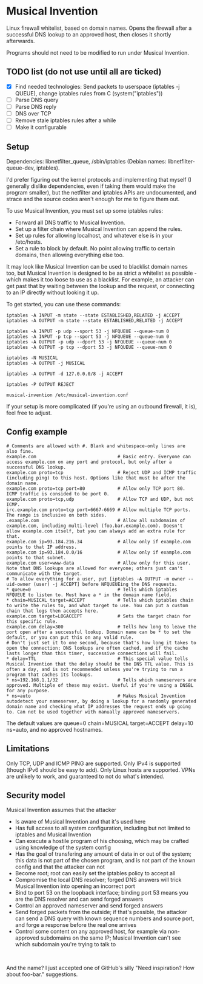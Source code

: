 # Musical Invention
Linux firewall whitelist, based on domain names. Opens the firewall after a successful DNS lookup to an approved host, then closes it shortly afterwards.

Programs should not need to be modified to run under Musical Invention.

## TODO list (do not use until all are ticked)

- [X] Find needed technologies: Send packets to userspace (iptables -j QUEUE), change iptables rules from C (system("iptables"))
- [ ] Parse DNS query
- [ ] Parse DNS reply
- [ ] DNS over TCP
- [ ] Remove stale iptables rules after a while
- [ ] Make it configurable

## Setup

Dependencies: libnetfilter_queue, /sbin/iptables (Debian names: libnetfilter-queue-dev, iptables).

I'd prefer figuring out the kernel protocols and implementing that myself (I generally dislike
dependencies, even if taking them would make the program smaller), but the netfilter and iptables
APIs are undocumented, and strace and the source codes aren't enough for me to figure them out.

To use Musical Invention, you must set up some iptables rules:
- Forward all DNS traffic to Musical Invention.
- Set up a filter chain where Musical Invention can append the rules.
- Set up rules for allowing localhost, and whatever else is in your /etc/hosts.
- Set a rule to block by default. No point allowing traffic to certain domains, then allowing everything else too.

It may look like Musical Invention can be used to blacklist domain names too, but Musical Invention
is designed to be as strict a whitelist as possible - which makes it too loose to use as a blacklist.
For example, an attacker can get past that by waiting between the lookup and the request, or
connecting to an IP directly without looking it up.

To get started, you can use these commands:

```
iptables -A INPUT -m state --state ESTABLISHED,RELATED -j ACCEPT
iptables -A OUTPUT -m state --state ESTABLISHED,RELATED -j ACCEPT

iptables -A INPUT -p udp --sport 53 -j NFQUEUE --queue-num 0
iptables -A INPUT -p tcp --sport 53 -j NFQUEUE --queue-num 0
iptables -A OUTPUT -p udp --dport 53 -j NFQUEUE --queue-num 0
iptables -A OUTPUT -p tcp --dport 53 -j NFQUEUE --queue-num 0

iptables -N MUSICAL
iptables -A OUTPUT -j MUSICAL

iptables -A OUTPUT -d 127.0.0.0/8 -j ACCEPT

iptables -P OUTPUT REJECT

musical-invention /etc/musical-invention.conf
```

If your setup is more complicated (if you're using an outbound firewall, it is), feel free to adjust.

## Config example

```
# Comments are allowed with #. Blank and whitespace-only lines are also fine.
example.com                              # Basic entry. Everyone can access example.com on any port and protocol, but only after a successful DNS lookup.
example.com proto=tcp                    # Reject UDP and ICMP traffic (including ping) to this host. Options like that must be after the domain name.
example.com proto=tcp port=80            # Allow only TCP port 80. ICMP traffic is consided to be port 0.
example.com proto=tcp,udp                # Allow TCP and UDP, but not ICMP.
irc.example.com proto=tcp port=6667-6669 # Allow multiple TCP ports. The range is inclusive on both sides.
.example.com                             # Allow all subdomains of example.com, including multi-level (foo.bar.example.com). Doesn't allow example.com itself, but you can always add an extra rule for that.
example.com ip=93.184.216.34             # Allow only if example.com points to that IP address.
example.com ip=93.184.0.0/16             # Allow only if example.com points to that subnet.
example.com user=www-data                # Allow only for this user. Note that DNS lookups are allowed for everyone; others just can't communicate with the target.
# To allow everything for a user, put [iptables -A OUTPUT -m owner --uid-owner (user) -j ACCEPT] before NFQUEUEing the DNS requests.
* queue=0                                # Tells which iptables NFQUEUE to listen to. Must have a * in the domain name field.
* chain=MUSICAL target=ACCEPT            # Tells which iptables chain to write the rules to, and what target to use. You can put a custom chain that logs then accepts here.
example.com target=LOGACCEPT             # Sets the target chain for this specific rule.
example.com delay=300                    # Tells how long to leave the port open after a successful lookup. Domain name can be * to set the default, or you can put this on any valid rule.
# Don't just set it to one second, because that's how long it takes to open the connection; DNS lookups are often cached, and if the cache lasts longer than this timer, successive connections will fail.
* delay=TTL                              # This special value tells Musical Invention that the delay should be the DNS TTL value. This is often a day, and is not recommended unless you're trying to run a program that caches its lookups.
* ns=192.168.1.1/32                      # Tells which nameservers are approved. Multiple of these may exist. Useful if you're using a DNSBL for any purpose.
* ns=auto                                # Makes Musical Invention autodetect your nameserver, by doing a lookup for a randomly generated domain name and checking what IP addresses the request ends up going to. Can not be used together with manually approved nameservers.
```

The default values are queue=0 chain=MUSICAL target=ACCEPT delay=10 ns=auto, and no approved hostnames.

## Limitations

Only TCP, UDP and ICMP PING are supported. Only IPv4 is supported (though IPv6 should be easy to add). Only Linux hosts are supported. VPNs are unlikely to work, and guaranteed to not do what's intended.

## Security model

Musical Invention assumes that the attacker
- Is aware of Musical Invention and that it's used here
- Has full access to all system configuration, including but not limited to iptables and Musical Invention
- Can execute a hostile program of his choosing, which may be crafted using knowledge of the system config
- Has the goal of transfering any amount of data in or out of the system; this data is not part of the chosen program, and is not part of the known config
and that the attacker can not
- Become root; root can easily set the iptables policy to accept all
- Compromise the local DNS resolver; forged DNS answers will trick Musical Invention into opening an incorrect port
- Bind to port 53 on the loopback interface; binding port 53 means you are the DNS resolver and can send forged answers
- Control an approved nameserver and send forged answers
- Send forged packets from the outside; if that's possible, the attacker can send a DNS query with known sequence numbers and source port, and forge a response before the real one arrives
- Control some content on any approved host, for example via non-approved subdomains on the same IP; Musical Invention can't see which subdomain you're trying to talk to

<br>

And the name? I just accepted one of GitHub's silly "Need inspiration? How about foo-bar." suggestions.

